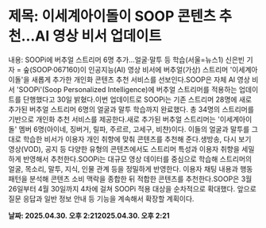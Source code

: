 # **제목: 이세계아이돌이 SOOP 콘텐츠 추천…AI 영상 비서 업데이트**

  내용: SOOPi에 버추얼 스트리머 6명 추가…얼굴·말투 등 학습(서울=뉴스1) 신은빈 기자 = 숲(SOOP·067160)이 인공지능(AI) 영상 비서에 버추얼(가상) 스트리머 '이세계아이돌'을 새롭게 추가한 개인화 콘텐츠 추천 서비스를 선보인다.SOOP은 자체 AI 영상 비서 'SOOPi'(Soop Personalized Intelligence)에 버추얼 스트리머를 적용하는 업데이트를 단행했다고 30일 밝혔다.이번 업데이트로 SOOPi는 기존 스트리머 28명에 새로 추가된 버추얼 스트리머 6명의 얼굴과 말투 학습까지 완료했다. 총 34명의 스트리머를 기반으로 개인화 추천 서비스를 제공한다.새로 추가된 버추얼 스트리머는 '이세계아이돌' 멤버 6명(아이네, 징버거, 릴파, 주르르, 고세구, 비챤)이다. 이들의 얼굴과 말투를 그대로 학습한 비서가 이용자 개인 취향에 맞춰 콘텐츠를 추천해 준다.생방송, 다시 보기 영상(VOD), 공지 등 다양한 유형의 콘텐츠에서도 스트리머 특성과 이용자 취향을 세밀하게 반영해서 추천한다.SOOPi는 대규모 영상 데이터를 중심으로 학습해 스트리머의 얼굴, 목소리, 말투, 지식, 인물 관계 등을 정밀하게 반영한다. 이용자 채팅 내용과 행동 패턴을 분석해 콘텐츠 소비 맥락을 종합한 뒤 적합한 콘텐츠를 추천한다.SOOP은 3월 26일부터 4월 30일까지 4차에 걸쳐 SOOPi 적용 대상을 순차적으로 확대했다. 앞으로 질문 응답과 일반 정보 안내 등 기능을 계속해서 확장할 계획이다.

  **날짜: 2025.04.30. 오후 2:212025.04.30. 오후 2:21**